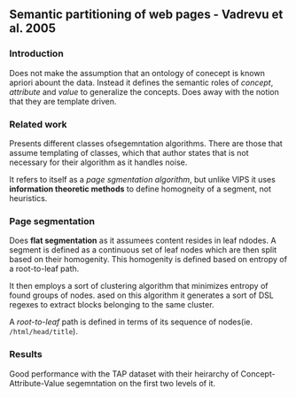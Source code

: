 ## Semantic partitioning of web pages - Vadrevu et al. 2005

### Introduction
Does not make the assumption that an ontology of conecept is known apriori abount the data. Instead it defines the semantic roles of *concept*, *attribute* and *value* to generalize the concepts. Does away with the notion that they are template driven.

### Related work
Presents different classes ofsegemntation algorithms. There are those that assume templating of classes, which that author states that is not necessary for their algorithm as it handles noise.

It refers to itself as a *page sgmentation algorithm*, but unlike VIPS it uses **information theoretic methods** to define homogneity of a segment, not heuristics.


### Page segmentation
Does **flat segmentation** as it assumees content resides in leaf ndodes. A segment is defined as a continuous set of leaf nodes which are then split based on their homogenity. This homogenity is defined based on entropy of a root-to-leaf path.

It then employs a sort of clustering algorithm that minimizes entropy of found groups of nodes. ased on this algorithm it generates a sort of
DSL regexes to extract blocks belonging to the same  cluster.

A *root-to-leaf* path is defined in terms of its sequence of nodes(ie. `/html/head/title`).

### Results
Good performance with the TAP dataset with their heirarchy of Concept-Attribute-Value segemntation on the first two levels of it.

```python

```
